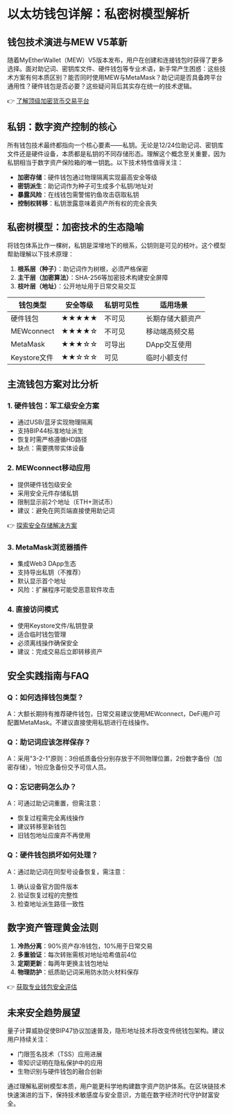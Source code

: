 # 以太坊钱包详解：私密树模型解析

## 钱包技术演进与MEW V5革新

随着MyEtherWallet（MEW）V5版本发布，用户在创建和连接钱包时获得了更多选择。面对助记词、密钥库文件、硬件钱包等专业术语，新手常产生困惑：这些技术方案有何本质区别？能否同时使用MEW与MetaMask？助记词是否具备跨平台通用性？硬件钱包是否必要？这些疑问背后其实存在统一的技术逻辑。

👉 [了解顶级加密货币交易平台](https://bit.ly/okx_welcome)

## 私钥：数字资产控制的核心

所有钱包技术最终都指向一个核心要素——私钥。无论是12/24位助记词、密钥库文件还是硬件设备，本质都是私钥的不同存储形态。理解这个概念至关重要，因为私钥相当于数字资产保险箱的唯一钥匙。以下技术特性值得关注：

- **加密存储**：硬件钱包通过物理隔离实现最高安全等级
- **密钥派生**：助记词作为种子可生成多个私钥/地址对
- **暴露风险**：在线钱包需警惕钓鱼攻击窃取私钥
- **控制权转移**：私钥泄露意味着资产所有权的完全丧失

## 私密树模型：加密技术的生态隐喻

将钱包体系比作一棵树，私钥是深埋地下的根系，公钥则是可见的枝叶。这个模型帮助理解以下技术原理：

1. **根系层（种子）**：助记词作为树根，必须严格保密
2. **主干层（加密算法）**：SHA-256等加密技术构建安全屏障
3. **枝叶层（地址）**：公开地址用于日常交易交互

| 钱包类型       | 安全等级 | 私钥可见性 | 适用场景         |
|----------------|----------|------------|------------------|
| 硬件钱包       | ★★★★★    | 不可见     | 长期存储大额资产 |
| MEWconnect     | ★★★★☆    | 不可见     | 移动端高频交易   |
| MetaMask       | ★★★☆☆    | 可导出     | DApp交互使用     |
| Keystore文件   | ★★☆☆☆    | 可见       | 临时小额支付     |

## 主流钱包方案对比分析

### 1. 硬件钱包：军工级安全方案
- 通过USB/蓝牙实现物理隔离
- 支持BIP44标准地址派生
- 恢复时需严格遵循HD路径
- 缺点：需要携带实体设备

### 2. MEWconnect移动应用
- 提供硬件钱包级安全
- 采用安全元件存储私钥
- 限制显示前2个地址（ETH+测试币）
- 建议：避免在网页端直接使用助记词

👉 [探索安全存储解决方案](https://bit.ly/okx_welcome)

### 3. MetaMask浏览器插件
- 集成Web3 DApp生态
- 支持导出私钥（不推荐）
- 默认显示首个地址
- 风险：扩展程序可能受恶意软件攻击

### 4. 直接访问模式
- 使用Keystore文件/私钥登录
- 适合临时钱包管理
- 必须离线操作确保安全
- 建议：完成交易后立即转移资产

## 安全实践指南与FAQ

### Q：如何选择钱包类型？
A：大额长期持有推荐硬件钱包，日常交易建议使用MEWconnect，DeFi用户可配置MetaMask。不建议直接使用私钥进行在线操作。

### Q：助记词应该怎样保存？
A：采用"3-2-1"原则：3份纸质备份分别存放于不同物理位置，2份数字备份（加密存储），1份应急备份交予可信人员。

### Q：忘记密码怎么办？
A：可通过助记词重置，但需注意：
- 恢复过程需完全离线操作
- 建议转移至新钱包
- 旧钱包地址应废弃不再使用

### Q：硬件钱包损坏如何处理？
A：通过助记词在同型号设备恢复，需注意：
1. 确认设备官方固件版本
2. 验证恢复过程的完整性
3. 检查地址派生路径一致性

## 数字资产管理黄金法则

1. **冷热分离**：90%资产存冷钱包，10%用于日常交易
2. **多重验证**：每次转账需核对地址哈希值前4位
3. **定期更新**：每两年更换主钱包地址
4. **物理防护**：纸质助记词采用防水防火材料保存

👉 [获取专业钱包安全评估](https://bit.ly/okx_welcome)

## 未来安全趋势展望

量子计算威胁促使BIP47协议加速普及，隐形地址技术将改变传统钱包架构。建议用户持续关注：
- 门限签名技术（TSS）应用进展
- 零知识证明在隐私保护中的应用
- 生物识别与硬件钱包的融合创新

通过理解私密树模型本质，用户能更科学地构建数字资产防护体系。在区块链技术快速演进的当下，保持技术敏感度与安全意识，方能在数字经济时代守护财富安全。